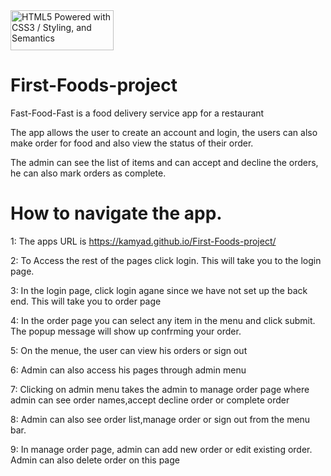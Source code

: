 <a href="http://www.w3.org/html/logo/">
<img src="https://www.w3.org/html/logo/badge/html5-badge-h-css3-semantics.png" width="165" height="64" alt="HTML5 Powered with CSS3 / Styling, and Semantics" title="HTML5 Powered with CSS3 / Styling, and Semantics">
</a>

# First-Foods-project
Fast-Food-Fast is a food delivery service app for a restaurant

The app allows the user to create an account and login, the users can also make order for food and also view the status of their order.

The admin can see the list of items and can accept and decline the orders, he can also mark orders as complete.

# How to navigate the app.
  1: The apps URL is https://kamyad.github.io/First-Foods-project/
  
  2: To Access the rest of the pages click login. This will take you to the login page.
  
  3: In the login page, click login agane since we have not set up the back end. This will take you to order page
  
  4: In the order page you can select any item in the menu and click submit. The popup message will show up confrming your order.
  
  5: On the menue, the user can view his orders or sign out
  
  6: Admin can also access his pages through admin menu
  
  7: Clicking on admin menu takes the admin to manage order page where admin can see order names,accept  decline order or complete order
  
  8: Admin can also see order list,manage order or sign out from the menu bar.
  
  9: In manage order page, admin can add new order or edit existing order. Admin can also delete order on this page
